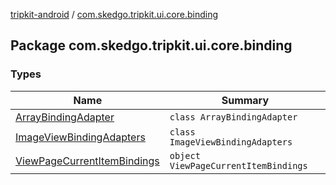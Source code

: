 [tripkit-android](../index.md) / [com.skedgo.tripkit.ui.core.binding](./index.md)

## Package com.skedgo.tripkit.ui.core.binding

### Types

| Name | Summary |
|---|---|
| [ArrayBindingAdapter](-array-binding-adapter/index.md) | `class ArrayBindingAdapter` |
| [ImageViewBindingAdapters](-image-view-binding-adapters/index.md) | `class ImageViewBindingAdapters` |
| [ViewPageCurrentItemBindings](-view-page-current-item-bindings/index.md) | `object ViewPageCurrentItemBindings` |
